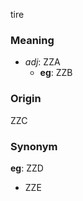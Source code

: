 tire
### Meaning
+ _adj_: ZZA
    + __eg__: ZZB

### Origin

ZZC

### Synonym

__eg__: ZZD

+ ZZE


